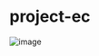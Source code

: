 # project-ec
![image](https://github.com/migueldesarrollosoftware/project-ec/assets/77113019/4039a0c9-f4f8-40be-b435-9cce88527144)
